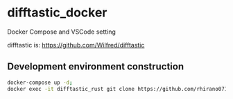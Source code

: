 # difftastic_docker

Docker Compose and VSCode setting

difftastic is:
https://github.com/Wilfred/difftastic

## Development environment construction

```bash
docker-compose up -d;
docker exec -it difftastic_rust git clone https://github.com/rhirano0715/difftastic.git /workspace/difftastic;
```
